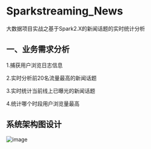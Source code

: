 # Sparkstreaming_News
大数据项目实战之基于Spark2.X的新闻话题的实时统计分析
## 一、业务需求分析
1.捕获用户浏览日志信息   

2.实时分析前20名流量最高的新闻话题  

3.实时统计当前线上已曝光的新闻话题  

4.统计哪个时段用户浏览量最高  

## 系统架构图设计
![image](https://github.com/huashishaojie/Sparkstreaming_News/blob/master/images/architecture.png)
